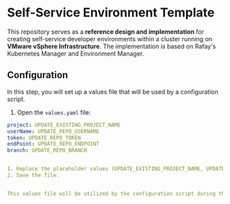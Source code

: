 # Self-Service Environment Template

This repository serves as a **reference design and implementation** for creating self-service developer environments within a cluster running on **VMware vSphere Infrastructure**. The implementation is based on Rafay's Kubernetes Manager and Environment Manager.

## Configuration

In this step, you will set up a values file that will be used by a configuration script.

1. Open the `values.yaml` file:

```yaml
project: UPDATE_EXISTING_PROJECT_NAME
userName: UPDATE_REPO_USERNAME
token: UPDATE_REPO_TOKEN
endPoint: UPDATE_REPO_ENDPOINT
branch: UPDATE_REPO_BRANCH


1. Replace the placeholder values (UPDATE_EXISTING_PROJECT_NAME, UPDATE_REPO_USERNAME, UPDATE_REPO_TOKEN, UPDATE_REPO_ENDPOINT, UPDATE_REPO_BRANCH) with your specific configuration.
2. Save the file.


This values file will be utilized by the configuration script during the setup process. Feel free to adjust any other settings as needed to match your requirements.
